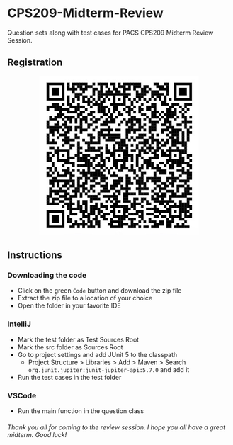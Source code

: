 # CPS209-Midterm-Review
Question sets along with test cases for PACS CPS209 Midterm Review Session.

## Registration
<p align="center">
    <img src="/209_registration.png">
</p>

## Instructions
### Downloading the code
- Click on the green `Code` button and download the zip file
- Extract the zip file to a location of your choice
- Open the folder in your favorite IDE

### IntelliJ
- Mark the test folder as Test Sources Root
- Mark the src folder as Sources Root
- Go to project settings and add JUnit 5 to the classpath
    - Project Structure > Libraries > Add > Maven > Search `org.junit.jupiter:junit-jupiter-api:5.7.0` and add it
- Run the test cases in the test folder

### VSCode
- Run the main function in the question class

###### Thank you all for coming to the review session. I hope you all have a great midterm. Good luck!